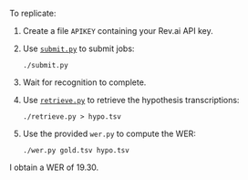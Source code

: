 To replicate:

1.  Create a file `APIKEY` containing your Rev.ai API key.

2.  Use [`submit.py`](submit.py) to submit jobs:

        ./submit.py

3.  Wait for recognition to complete.

4.  Use [`retrieve.py`](retrieve.py) to retrieve the hypothesis
    transcriptions:

        ./retrieve.py > hypo.tsv

5.  Use the provided `wer.py` to compute the WER:

        ./wer.py gold.tsv hypo.tsv

I obtain a WER of 19.30.
